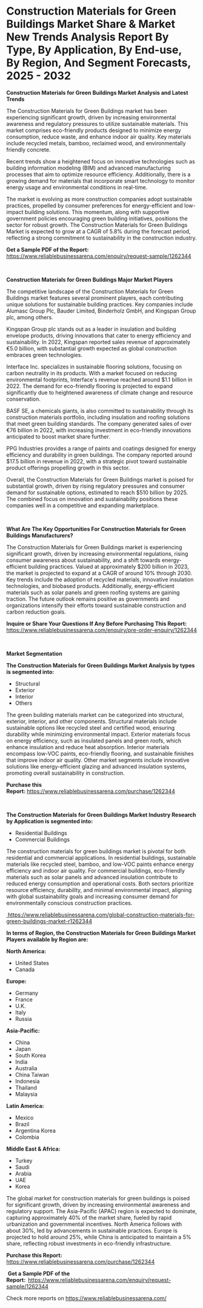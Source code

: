 <p><h1>Construction Materials for Green Buildings Market Share & Market New Trends Analysis Report By Type, By Application, By End-use, By Region, And Segment Forecasts, 2025 - 2032</h1></p><p><strong>Construction Materials for Green Buildings Market Analysis and Latest Trends</strong></p>
<p><p>The Construction Materials for Green Buildings market has been experiencing significant growth, driven by increasing environmental awareness and regulatory pressures to utilize sustainable materials. This market comprises eco-friendly products designed to minimize energy consumption, reduce waste, and enhance indoor air quality. Key materials include recycled metals, bamboo, reclaimed wood, and environmentally friendly concrete.</p><p>Recent trends show a heightened focus on innovative technologies such as building information modeling (BIM) and advanced manufacturing processes that aim to optimize resource efficiency. Additionally, there is a growing demand for materials that incorporate smart technology to monitor energy usage and environmental conditions in real-time. </p><p>The market is evolving as more construction companies adopt sustainable practices, propelled by consumer preferences for energy-efficient and low-impact building solutions. This momentum, along with supportive government policies encouraging green building initiatives, positions the sector for robust growth. The Construction Materials for Green Buildings Market is expected to grow at a CAGR of 5.8% during the forecast period, reflecting a strong commitment to sustainability in the construction industry.</p></p>
<p><strong>Get a Sample PDF of the Report:&nbsp;</strong> <a href="https://www.reliablebusinessarena.com/enquiry/request-sample/1262344?utm_campaign=1871&utm_medium=2&utm_source=Github&utm_content=ia&utm_term=02022025&utm_id=construction-materials-for-green-buildings">https://www.reliablebusinessarena.com/enquiry/request-sample/1262344</a></p>
<p>&nbsp;</p>
<p><strong>Construction Materials for Green Buildings Major Market Players</strong></p>
<p><p>The competitive landscape of the Construction Materials for Green Buildings market features several prominent players, each contributing unique solutions for sustainable building practices. Key companies include Alumasc Group Plc, Bauder Limited, Binderholz GmbH, and Kingspan Group plc, among others. </p><p>Kingspan Group plc stands out as a leader in insulation and building envelope products, driving innovations that cater to energy efficiency and sustainability. In 2022, Kingspan reported sales revenue of approximately €5.0 billion, with substantial growth expected as global construction embraces green technologies.</p><p>Interface Inc. specializes in sustainable flooring solutions, focusing on carbon neutrality in its products. With a market focused on reducing environmental footprints, Interface's revenue reached around $1.1 billion in 2022. The demand for eco-friendly flooring is projected to expand significantly due to heightened awareness of climate change and resource conservation.</p><p>BASF SE, a chemicals giants, is also committed to sustainability through its construction materials portfolio, including insulation and roofing solutions that meet green building standards. The company generated sales of over €76 billion in 2022, with increasing investment in eco-friendly innovations anticipated to boost market share further.</p><p>PPG Industries provides a range of paints and coatings designed for energy efficiency and durability in green buildings. The company reported around $17.5 billion in revenue in 2022, with a strategic pivot toward sustainable product offerings propelling growth in this sector.</p><p>Overall, the Construction Materials for Green Buildings market is poised for substantial growth, driven by rising regulatory pressures and consumer demand for sustainable options, estimated to reach $510 billion by 2025. The combined focus on innovation and sustainability positions these companies well in a competitive and expanding marketplace.</p></p>
<p>&nbsp;</p>
<p><strong>What Are The Key Opportunities For Construction Materials for Green Buildings Manufacturers?</strong></p>
<p><p>The Construction Materials for Green Buildings market is experiencing significant growth, driven by increasing environmental regulations, rising consumer awareness about sustainability, and a shift towards energy-efficient building practices. Valued at approximately $200 billion in 2023, the market is projected to expand at a CAGR of around 10% through 2030. Key trends include the adoption of recycled materials, innovative insulation technologies, and biobased products. Additionally, energy-efficient materials such as solar panels and green roofing systems are gaining traction. The future outlook remains positive as governments and organizations intensify their efforts toward sustainable construction and carbon reduction goals.</p></p>
<p><strong>Inquire or Share Your Questions If Any Before Purchasing This Report:</strong> <a href="https://www.reliablebusinessarena.com/enquiry/pre-order-enquiry/1262344?utm_campaign=1871&utm_medium=2&utm_source=Github&utm_content=ia&utm_term=02022025&utm_id=construction-materials-for-green-buildings">https://www.reliablebusinessarena.com/enquiry/pre-order-enquiry/1262344</a></p>
<p>&nbsp;</p>
<p><strong>Market Segmentation</strong></p>
<p><strong>The Construction Materials for Green Buildings Market Analysis by types is segmented into:</strong></p>
<p><ul><li>Structural</li><li>Exterior</li><li>Interior</li><li>Others</li></ul></p>
<p><p>The green building materials market can be categorized into structural, exterior, interior, and other components. Structural materials include sustainable options like recycled steel and certified wood, ensuring durability while minimizing environmental impact. Exterior materials focus on energy efficiency, such as insulated panels and green roofs, which enhance insulation and reduce heat absorption. Interior materials encompass low-VOC paints, eco-friendly flooring, and sustainable finishes that improve indoor air quality. Other market segments include innovative solutions like energy-efficient glazing and advanced insulation systems, promoting overall sustainability in construction.</p></p>
<p><strong>Purchase this Report:&nbsp;</strong><a href="https://www.reliablebusinessarena.com/purchase/1262344?utm_campaign=1871&utm_medium=2&utm_source=Github&utm_content=ia&utm_term=02022025&utm_id=construction-materials-for-green-buildings">https://www.reliablebusinessarena.com/purchase/1262344</a></p>
<p>&nbsp;</p>
<p><strong>The Construction Materials for Green Buildings Market Industry Research by Application is segmented into:</strong></p>
<p><ul><li>Residential Buildings</li><li>Commercial Buildings</li></ul></p>
<p><p>The construction materials for green buildings market is pivotal for both residential and commercial applications. In residential buildings, sustainable materials like recycled steel, bamboo, and low-VOC paints enhance energy efficiency and indoor air quality. For commercial buildings, eco-friendly materials such as solar panels and advanced insulation contribute to reduced energy consumption and operational costs. Both sectors prioritize resource efficiency, durability, and minimal environmental impact, aligning with global sustainability goals and increasing consumer demand for environmentally conscious construction practices.</p></p>
<p><a href="https://www.reliablebusinessarena.com/global-construction-materials-for-green-buildings-market-r1262344?utm_campaign=1871&utm_medium=2&utm_source=Github&utm_content=ia&utm_term=02022025&utm_id=construction-materials-for-green-buildings">&nbsp;https://www.reliablebusinessarena.com/global-construction-materials-for-green-buildings-market-r1262344</a></p>
<p><strong>In terms of Region, the Construction Materials for Green Buildings Market Players available by Region are:</strong></p>
<p>
    <p> <strong> North America: </strong>
        <ul>
            <li>United States</li>
            <li>Canada</li>
        </ul>
        </p> 
    <p> <strong> Europe: </strong>
        <ul>
            <li>Germany</li>
            <li>France</li>
            <li>U.K.</li>
            <li>Italy</li>
            <li>Russia</li>
        </ul>
        </p> 
    <p> <strong> Asia-Pacific: </strong>
        <ul>
            <li>China</li>
            <li>Japan</li>
            <li>South Korea</li>
            <li>India</li>
            <li>Australia</li>
            <li>China Taiwan</li>
            <li>Indonesia</li>
            <li>Thailand</li>
            <li>Malaysia</li>
        </ul>
        </p> 
    <p> <strong> Latin America: </strong>
        <ul>
            <li>Mexico</li>
            <li>Brazil</li>
            <li>Argentina Korea</li>
            <li>Colombia</li>
        </ul>
        </p> 
    <p> <strong> Middle East & Africa: </strong>
        <ul>
            <li>Turkey</li>
            <li>Saudi</li>
            <li>Arabia</li>
            <li>UAE</li>
            <li>Korea</li>
        </ul>
    </p>
    </p>
<p><p>The global market for construction materials for green buildings is poised for significant growth, driven by increasing environmental awareness and regulatory support. The Asia-Pacific (APAC) region is expected to dominate, capturing approximately 40% of the market share, fueled by rapid urbanization and governmental incentives. North America follows with about 30%, led by advancements in sustainable practices. Europe is projected to hold around 25%, while China is anticipated to maintain a 5% share, reflecting robust investments in eco-friendly infrastructure.</p></p>
<p><strong>Purchase this Report: </strong><a href="https://www.reliablebusinessarena.com/purchase/1262344?utm_campaign=1871&utm_medium=2&utm_source=Github&utm_content=ia&utm_term=02022025&utm_id=construction-materials-for-green-buildings">https://www.reliablebusinessarena.com/purchase/1262344</a></p>
<p>&nbsp;<strong>Get a Sample PDF of the Report:&nbsp;&nbsp;</strong><a href="https://www.reliablebusinessarena.com/enquiry/request-sample/1262344?utm_campaign=1871&utm_medium=2&utm_source=Github&utm_content=ia&utm_term=02022025&utm_id=construction-materials-for-green-buildings">https://www.reliablebusinessarena.com/enquiry/request-sample/1262344</a></p>
<p><strong></strong></p>
<p>Check more reports on <a href="https://www.reliablebusinessarena.com/?utm_campaign=1871&utm_medium=2&utm_source=Github&utm_content=ia&utm_term=02022025&utm_id=construction-materials-for-green-buildings">https://www.reliablebusinessarena.com/</a></p>